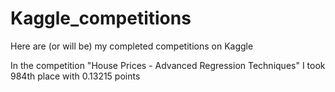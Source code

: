 # Kaggle_competitions
Here are (or will be) my completed competitions on Kaggle

In the competition "House Prices - Advanced Regression Techniques" I took 984th place with 0.13215 points
